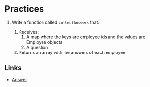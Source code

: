 # Practices

1. Write a function called `collectAnswers` that:

   1. Receives:
      1. A map where the keys are employee ids and the values are Employee objects
      2. A question
   2. Returns an array with the answers of each employee

## Links

- [Answer](1.2.answer.test.ts)

